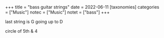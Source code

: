 +++
title = "bass guitar strings"
date = 2022-06-11
[taxonomies]
categories = ["Music"]
notec = ["Music"]
notet = ["bass"]
+++

last string is G going up to D


circle of 5th & 4
